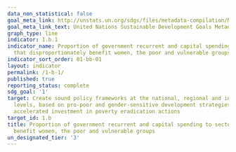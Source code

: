```yaml
---
data_non_statistical: false
goal_meta_link: http://unstats.un.org/sdgs/files/metadata-compilation/Metadata-Goal-1.pdf
goal_meta_link_text: United Nations Sustainable Development Goals Metadata (pdf 894kB)
graph_type: line
indicator: 1.b.1
indicator_name: Proportion of government recurrent and capital spending to sectors
  that disproportionately benefit women, the poor and vulnerable groups
indicator_sort_order: 01-bb-01
layout: indicator
permalink: /1-b-1/
published: true
reporting_status: complete
sdg_goal: '1'
target: Create sound policy frameworks at the national, regional and international
  levels, based on pro-poor and gender-sensitive development strategies, to support
  accelerated investment in poverty eradication actions
target_id: 1.b
title: Proportion of government recurrent and capital spending to sectors that disproportionately
  benefit women, the poor and vulnerable groups
un_designated_tier: '3'
---
```


